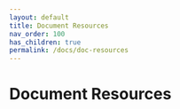 ```yaml
---
layout: default
title: Document Resources
nav_order: 100
has_children: true
permalink: /docs/doc-resources
---
```


# Document Resources